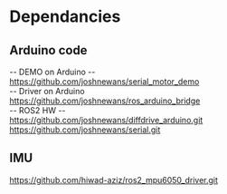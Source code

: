 # Dependancies
## Arduino code
-- DEMO on Arduino -- \
https://github.com/joshnewans/serial_motor_demo \
-- Driver on Arduino \
https://github.com/joshnewans/ros_arduino_bridge \
-- ROS2 HW -- \
https://github.com/joshnewans/diffdrive_arduino.git \
https://github.com/joshnewans/serial.git 
## IMU
https://github.com/hiwad-aziz/ros2_mpu6050_driver.git
